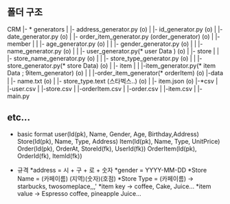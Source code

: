 ## 폴더 구조

CRM
|- * generators
|   |- address_generator.py (o)
|   |- id_generator.py (o)
|   |- date_generator.py (o)
|   |- order_item_generator.py (order_generator) (o)
|   |- member
|   |  |- age_generator.py (o)
|   |  |- gender_generator.py (o)
|   |  |- name_generator.py (o)
|   |  |- user_generator.py(* user Data ) (o)
|   |- store
|   |  |- store_name_generator.py (o)
|   |  |- store_type_generator.py (o)
|   |  |- store_generator.py(* store Data) (o)
|   |- item
|   |  |-item_generator.py(* item Data ; 9item_generator) (o)
|   |  |-order_item_generator(* orderItem) (o)
|-data
|   |- name.txt (o)
|   |- store_type.text (스타벅스..) (o)
|   |- item.json (o)
|-*csv
|   |-user.csv
|   |-store.csv
|   |-orderItem.csv
|   |-order.csv
|   |-item.csv
|
|- main.py


## etc...
* basic format
user(Id(pk), Name, Gender, Age, Birthday,Address)
Store(Id(pk), Name, Type, Address)
Item(Id(pk), Name, Type, UnitPrice)
Order(Id(pk), OrderAt, StoreId(fk), UserId(fk))
OrderItem(Id(pk), OrderId(fk), ItemId(fk))


* 규격
*address = 시 + 구 + 로 + 숫자
*gender = YYYY-MM-DD
*Store Name = (카페이름) (지역)(숫자)(호점)
*Store Type = (카페이름) -> starbucks, twosomeplace,,,'
*item key -> coffee, Cake, Juice...
*item value -> Espresso coffee, pineapple Juice...

